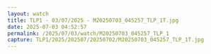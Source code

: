 ```yaml
---
layout: watch
title: TLP1 - 03/07/2025 - M20250703_045257_TLP_1T.jpg
date: 2025-07-03 04:52:57
permalink: /2025/07/03/watch/M20250703_045257_TLP_1
capture: TLP1/2025/202507/20250702/M20250703_045257_TLP_1T.jpg
---
```

